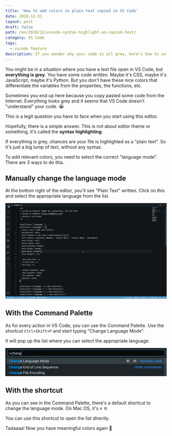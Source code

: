 ```yaml
---
title: 'How to add colors to plain text copied in VS Code'
date: 2019-12-31
layout: post
draft: false
path: /en/2019/12/vscode-syntax-highlight-on-copied-text/
category: VS Code
tags:
  - vscode feature
description: If you wonder why your code is all grey, here's how to solve the problem.
---
```


You might be in a situation where you have a text file open in VS Code, but **everything is grey**. You have some code written. Maybe it's CSS, maybe it's JavaScript, maybe it's Python. But you don't have these nice colors that differentiate the variables from the properties, the functions, etc.

Sometimes you end up here because you copy pasted some code from the Internet. Everything looks grey and it seems that VS Code doesn't "understand" your code. 😭

This is a legit question you have to face when you start using this editor.

Hopefully, there is a simple answer. This is not about editor theme or something, it's called the **syntax highlighting**.

If everything is grey, chances are your file is highlighted as a "plain text". So it's just a big lump of text, without any syntax.

To add relevant colors, you need to select the correct "language mode". There are 3 ways to do this.

## Manually change the language mode

At the bottom right of the editor, you'll see "Plain Text" written. Click on this and select the appropriate language from the list.

![select-language-mode](./select-language-mode.gif)

## With the Command Palette

As for every action in VS Code, you can use the Command Palette. Use the shortcut `Ctrl+Shift+P` and start typing "Change Language Mode".

It will pop up the list where you can select the appropriate language.

![command-palette](./command-palette.png)

## With the shortcut

As you can see in the Command Palette, there's a default shortcut to change the language mode. On Mac OS, it's `⌘ M`.

You can use this shortcut to open the list directly.

Tadaaaa! Now you have meaningful colors again 🎉
